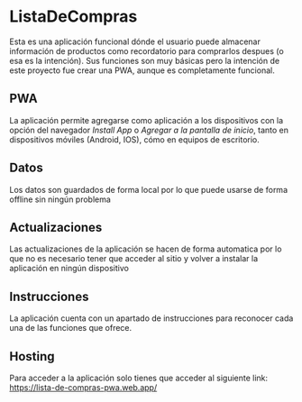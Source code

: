 # ListaDeCompras
Esta es una aplicación funcional dónde el usuario puede almacenar información de productos como recordatorio para comprarlos despues (o esa es la intención).
Sus funciones son muy básicas pero la intención de este proyecto fue crear una PWA, aunque es completamente funcional.

## PWA
La aplicación permite agregarse como aplicación a los dispositivos con la opción del navegador *Install App* o *Agregar a la pantalla de inicio*, tanto en dispositivos móviles (Android, IOS), cómo en equipos de escritorio.

## Datos
Los datos son guardados de forma local por lo que puede usarse de forma offline sin ningún problema

## Actualizaciones
Las actualizaciones de la aplicación se hacen de forma automatica por lo que no es necesario tener que acceder al sitio y volver a instalar la aplicación en ningún dispositivo

## Instrucciones
La aplicación cuenta con un apartado de instrucciones para reconocer cada una de las funciones que ofrece.

## Hosting
Para acceder a la aplicación solo tienes que acceder al siguiente link:
https://lista-de-compras-pwa.web.app/